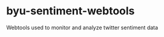 byu-sentiment-webtools
======================

Webtools used to monitor and analyze twitter sentiment data
